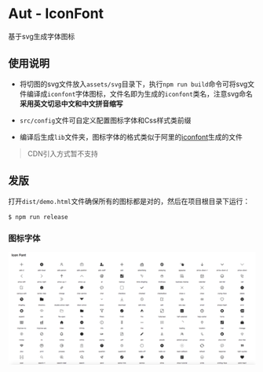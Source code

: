 # Aut - IconFont

基于svg生成字体图标

## 使用说明

- 将切图的svg文件放入`assets/svg`目录下，执行`npm run build`命令可将svg文件编译成`iconfont`字体图标，文件名即为生成的`iconfont`类名，注意svg命名**采用英文切忌中文和中文拼音缩写**

- `src/config`文件可自定义配置图标字体和Css样式类前缀

- 编译后生成`lib`文件夹，图标字体的格式类似于阿里的[iconfont](https://www.iconfont.cn/)生成的文件

> CDN引入方式暂不支持

## 发版

打开`dist/demo.html`文件确保所有的图标都是对的，然后在项目根目录下运行：

```bash
$ npm run release
```

### 图标字体

![demo](./assets/demo-iconfont.png)